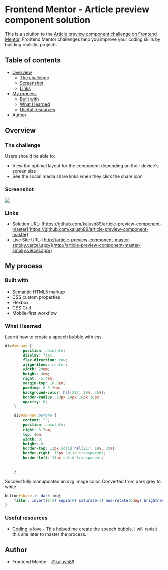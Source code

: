 # Frontend Mentor - Article preview component solution

This is a solution to the [Article preview component challenge on Frontend Mentor](https://www.frontendmentor.io/challenges/article-preview-component-dYBN_pYFT). Frontend Mentor challenges help you improve your coding skills by building realistic projects. 

## Table of contents

- [Overview](#overview)
  - [The challenge](#the-challenge)
  - [Screenshot](#screenshot)
  - [Links](#links)
- [My process](#my-process)
  - [Built with](#built-with)
  - [What I learned](#what-i-learned)
  - [Useful resources](#useful-resources)
- [Author](#author)


## Overview

### The challenge

Users should be able to:

- View the optimal layout for the component depending on their device's screen size
- See the social media share links when they click the share icon

### Screenshot

![](./images/screenshot.jpg)


### Links

- Solution URL: [https://github.com/kalush89/article-preview-component-master](https://github.com/kalush89/article-preview-component-master)
- Live Site URL: [http://article-preview-component-master-smoky.vercel.app/](http://article-preview-component-master-smoky.vercel.app/)

## My process

### Built with

- Semantic HTML5 markup
- CSS custom properties
- Flexbox
- CSS Grid
- Mobile-first workflow

### What I learned

Learnt how to create a speech bubble with css.
```css
div#sm-nav {
        position: absolute;
        display: flex;
        flex-direction: row;
        align-items: center;
        width: 20em;
        height: 4em;
        right: -5.4em;
        margin-top: 10.5em;
        padding: 0 3.2em;
        background-color: hsl(217, 19%, 35%);
        border-radius: 10px 10px 10px 10px;
        opacity: 0; 
    }

    div#sm-nav:before {
        content: "";
        position: absolute;
        right: 8.7em;
        top: 4em;
        width: 0;
        height: 0;
        border-top: 13px solid hsl(217, 19%, 35%);
        border-right: 13px solid transparent;
        border-left: 13px solid transparent;
        
        
    }
```
Successfully manupulated an svg image color. Converted from dark grey to white
```css
button#share.is-dark img{
    filter: invert(0.5) sepia(0) saturate(1) hue-rotate(0deg) brightness(5);
}

```

### Useful resources

- [Coding is love](https://codingislove.com/css-speech-bubbles/) - This helped me create the speech bubble. I will revisit this site later to master the process.


## Author

- Frontend Mentor - [@kalush89](https://www.frontendmentor.io/profile/kalush89)

